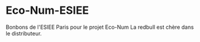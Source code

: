 # Eco-Num-ESIEE

Bonbons de l'ESIEE Paris pour le projet Eco-Num
La redbull est chère dans le distributeur.